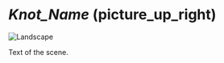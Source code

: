 # _Knot_Name_ (picture_up_right)

![Landscape](../templates/basic/images/landscape.svg)

Text of the scene.